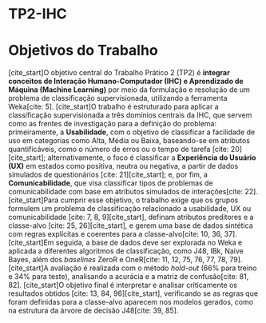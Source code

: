# TP2-IHC

# Objetivos do Trabalho


[cite_start]O objetivo central do Trabalho Prático 2 (TP2) é **integrar conceitos de Interação Humano-Computador (IHC) e Aprendizado de Máquina (Machine Learning)** por meio da formulação e resolução de um problema de classificação supervisionada, utilizando a ferramenta Weka[cite: 5]. [cite_start]O trabalho é estruturado para aplicar a classificação supervisionada a três domínios centrais da IHC, que servem como as frentes de investigação para a definição do problema: primeiramente, a **Usabilidade**, com o objetivo de classificar a facilidade de uso em categorias como Alta, Média ou Baixa, baseando-se em atributos quantificáveis, como o número de erros ou o tempo de tarefa [cite: 20][cite_start]; alternativamente, o foco é classificar a **Experiência do Usuário (UX)** em estados como positiva, neutra ou negativa, a partir de dados simulados de questionários [cite: 21][cite_start]; e, por fim, a **Comunicabilidade**, que visa classificar tipos de problemas de comunicabilidade com base em atributos simulados de interações[cite: 22]. [cite_start]Para cumprir esse objetivo, o trabalho exige que os grupos formulem um problema de classificação relacionado a usabilidade, UX ou comunicabilidade [cite: 7, 8, 9][cite_start], definam atributos preditores e a classe-alvo [cite: 25, 26][cite_start], e gerem uma base de dados sintética com regras explícitas e coerentes para a classe-alvo[cite: 10, 36, 37]. [cite_start]Em seguida, a base de dados deve ser explorada no Weka e aplicada a diferentes algoritmos de classificação, como J48, IBk, Naive Bayes, além dos *baselines* ZeroR e OneR[cite: 11, 12, 75, 76, 77, 78, 79]. [cite_start]A avaliação é realizada com o método *hold-out* (66% para treino e 34% para teste), analisando a acurácia e a matriz de confusão[cite: 81, 82]. [cite_start]O objetivo final é interpretar e analisar criticamente os resultados obtidos [cite: 13, 84, 96][cite_start], verificando se as regras que foram definidas para a classe-alvo aparecem nos modelos gerados, como na estrutura da árvore de decisão J48[cite: 39, 85].
